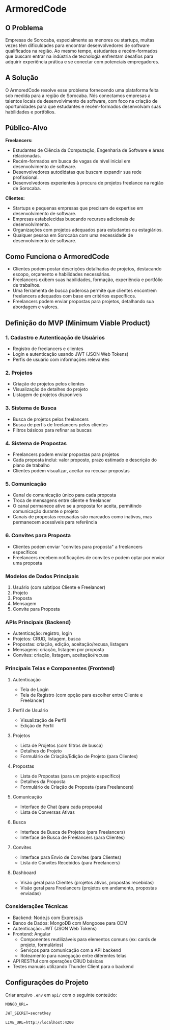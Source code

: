 # ArmoredCode

## O Problema

Empresas de Sorocaba, especialmente as menores ou startups, muitas vezes têm dificuldades para encontrar desenvolvedores de software qualificados na região. Ao mesmo tempo, estudantes e recém-formados que buscam entrar na indústria de tecnologia enfrentam desafios para adquirir experiência prática e se conectar com potenciais empregadores.

## A Solução

O ArmoredCode resolve esse problema fornecendo uma plataforma feita sob medida para a região de Sorocaba. Nós conectamos empresas a talentos locais de desenvolvimento de software, com foco na criação de oportunidades para que estudantes e recém-formados desenvolvam suas habilidades e portfólios.

## Público-Alvo

**Freelancers:**

- Estudantes de Ciência da Computação, Engenharia de Software e áreas relacionadas.
- Recém-formados em busca de vagas de nível inicial em desenvolvimento de software.
- Desenvolvedores autodidatas que buscam expandir sua rede profissional.
- Desenvolvedores experientes à procura de projetos freelance na região de Sorocaba.

**Clientes:**

- Startups e pequenas empresas que precisam de expertise em desenvolvimento de software.
- Empresas estabelecidas buscando recursos adicionais de desenvolvimento.
- Organizações com projetos adequados para estudantes ou estagiários.
- Qualquer pessoa em Sorocaba com uma necessidade de desenvolvimento de software.

## Como Funciona o ArmoredCode

- Clientes podem postar descrições detalhadas de projetos, destacando escopo, orçamento e habilidades necessárias.
- Freelancers exibem suas habilidades, formação, experiência e portfólio de trabalhos.
- Uma ferramenta de busca poderosa permite que clientes encontrem freelancers adequados com base em critérios específicos.
- Freelancers podem enviar propostas para projetos, detalhando sua abordagem e valores.

## Definição do MVP (Minimum Viable Product)

### 1. Cadastro e Autenticação de Usuários
- Registro de freelancers e clientes
- Login e autenticação usando JWT (JSON Web Tokens)
- Perfis de usuário com informações relevantes

### 2. Projetos
- Criação de projetos pelos clientes
- Visualização de detalhes do projeto
- Listagem de projetos disponíveis

### 3. Sistema de Busca
- Busca de projetos pelos freelancers
- Busca de perfis de freelancers pelos clientes
- Filtros básicos para refinar as buscas

### 4. Sistema de Propostas
- Freelancers podem enviar propostas para projetos
- Cada proposta inclui: valor proposto, prazo estimado e descrição do plano de trabalho
- Clientes podem visualizar, aceitar ou recusar propostas

### 5. Comunicação
- Canal de comunicação único para cada proposta
- Troca de mensagens entre cliente e freelancer
- O canal permanece ativo se a proposta for aceita, permitindo comunicação durante o projeto
- Canais de propostas recusadas são marcados como inativos, mas permanecem acessíveis para referência

### 6. Convites para Proposta
- Clientes podem enviar "convites para proposta" a freelancers específicos
- Freelancers recebem notificações de convites e podem optar por enviar uma proposta

### Modelos de Dados Principais
1. Usuário (com subtipos Cliente e Freelancer)
2. Projeto
3. Proposta
4. Mensagem
5. Convite para Proposta

### APIs Principais (Backend)
- Autenticação: registro, login
- Projetos: CRUD, listagem, busca
- Propostas: criação, edição, aceitação/recusa, listagem
- Mensagens: criação, listagem por proposta
- Convites: criação, listagem, aceitação/recusa

### Principais Telas e Componentes (Frontend)
1. Autenticação
   - Tela de Login
   - Tela de Registro (com opção para escolher entre Cliente e Freelancer)

2. Perfil de Usuário
   - Visualização de Perfil
   - Edição de Perfil

3. Projetos
   - Lista de Projetos (com filtros de busca)
   - Detalhes do Projeto
   - Formulário de Criação/Edição de Projeto (para Clientes)

4. Propostas
   - Lista de Propostas (para um projeto específico)
   - Detalhes da Proposta
   - Formulário de Criação de Proposta (para Freelancers)

5. Comunicação
   - Interface de Chat (para cada proposta)
   - Lista de Conversas Ativas

6. Busca
   - Interface de Busca de Projetos (para Freelancers)
   - Interface de Busca de Freelancers (para Clientes)

7. Convites
   - Interface para Envio de Convites (para Clientes)
   - Lista de Convites Recebidos (para Freelancers)

8. Dashboard
   - Visão geral para Clientes (projetos ativos, propostas recebidas)
   - Visão geral para Freelancers (projetos em andamento, propostas enviadas)

### Considerações Técnicas
- Backend: Node.js com Express.js
- Banco de Dados: MongoDB com Mongoose para ODM
- Autenticação: JWT (JSON Web Tokens)
- Frontend: Angular
  - Componentes reutilizáveis para elementos comuns (ex: cards de projeto, formulários)
  - Serviços para comunicação com a API backend
  - Roteamento para navegação entre diferentes telas
- API RESTful com operações CRUD básicas
- Testes manuais utilizando Thunder Client para o backend

## Configurações do Projeto

Criar arquivo `.env` em `api/` com o seguinte conteúdo:

```txt
MONGO_URL=

JWT_SECRET=secretkey

LIVE_URL=http://localhost:4200
```

